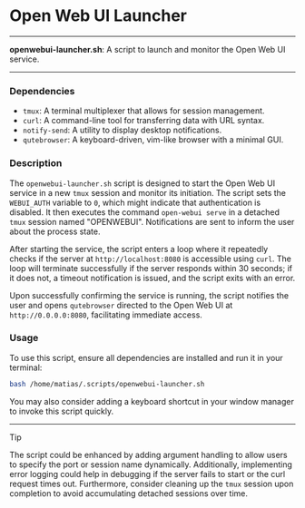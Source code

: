 # Open Web UI Launcher

---

**openwebui-launcher.sh**: A script to launch and monitor the Open Web UI service.

---

### Dependencies

- `tmux`: A terminal multiplexer that allows for session management.
- `curl`: A command-line tool for transferring data with URL syntax.
- `notify-send`: A utility to display desktop notifications.
- `qutebrowser`: A keyboard-driven, vim-like browser with a minimal GUI.

### Description

The `openwebui-launcher.sh` script is designed to start the Open Web UI service in a new `tmux` session and monitor its initiation. The script sets the `WEBUI_AUTH` variable to `0`, which might indicate that authentication is disabled. It then executes the command `open-webui serve` in a detached `tmux` session named "OPENWEBUI". Notifications are sent to inform the user about the process state.

After starting the service, the script enters a loop where it repeatedly checks if the server at `http://localhost:8080` is accessible using `curl`. The loop will terminate successfully if the server responds within 30 seconds; if it does not, a timeout notification is issued, and the script exits with an error.

Upon successfully confirming the service is running, the script notifies the user and opens `qutebrowser` directed to the Open Web UI at `http://0.0.0.0:8080`, facilitating immediate access.

### Usage

To use this script, ensure all dependencies are installed and run it in your terminal:

```bash
bash /home/matias/.scripts/openwebui-launcher.sh
```

You may also consider adding a keyboard shortcut in your window manager to invoke this script quickly.

---

> [!TIP] 
The script could be enhanced by adding argument handling to allow users to specify the port or session name dynamically. Additionally, implementing error logging could help in debugging if the server fails to start or the curl request times out. Furthermore, consider cleaning up the `tmux` session upon completion to avoid accumulating detached sessions over time.